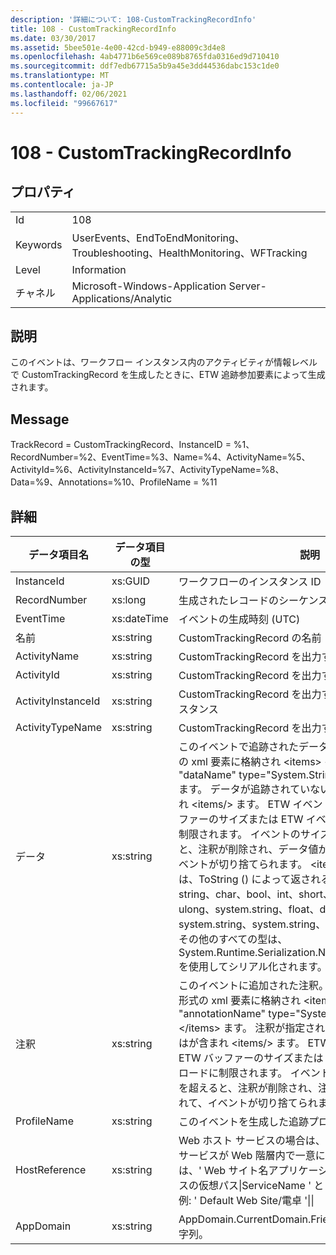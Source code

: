 ```yaml
---
description: '詳細について: 108-CustomTrackingRecordInfo'
title: 108 - CustomTrackingRecordInfo
ms.date: 03/30/2017
ms.assetid: 5bee501e-4e00-42cd-b949-e88009c3d4e8
ms.openlocfilehash: 4ab4771b6e569ce089b8765fda0316ed9d710410
ms.sourcegitcommit: ddf7edb67715a5b9a45e3dd44536dabc153c1de0
ms.translationtype: MT
ms.contentlocale: ja-JP
ms.lasthandoff: 02/06/2021
ms.locfileid: "99667617"
---
```

# <a name="108---customtrackingrecordinfo"></a>108 - CustomTrackingRecordInfo

## <a name="properties"></a>プロパティ  
  
|||  
|-|-|  
|Id|108|  
|Keywords|UserEvents、EndToEndMonitoring、Troubleshooting、HealthMonitoring、WFTracking|  
|Level|Information|  
|チャネル|Microsoft-Windows-Application Server-Applications/Analytic|  
  
## <a name="description"></a>説明  

 このイベントは、ワークフロー インスタンス内のアクティビティが情報レベルで CustomTrackingRecord を生成したときに、ETW 追跡参加要素によって生成されます。  
  
## <a name="message"></a>Message  

 TrackRecord = CustomTrackingRecord、InstanceID = %1、RecordNumber=%2、EventTime=%3、Name=%4、ActivityName=%5、ActivityId=%6、ActivityInstanceId=%7、ActivityTypeName=%8、Data=%9、Annotations=%10、ProfileName = %11  
  
## <a name="details"></a>詳細  
  
|データ項目名|データ項目の型|説明|  
|--------------------|--------------------|-----------------|  
|InstanceId|xs:GUID|ワークフローのインスタンス ID|  
|RecordNumber|xs:long|生成されたレコードのシーケンス番号|  
|EventTime|xs:dateTime|イベントの生成時刻 (UTC)|  
|名前|xs:string|CustomTrackingRecord の名前|  
|ActivityName|xs:string|CustomTrackingRecord を出力するアクティビティの名前|  
|ActivityId|xs:string|CustomTrackingRecord を出力するアクティビティの ID|  
|ActivityInstanceId|xs:string|CustomTrackingRecord を出力するアクティビティのインスタンス|  
|ActivityTypeName|xs:string|CustomTrackingRecord を出力するアクティビティの名前|  
|データ|xs:string|このイベントで追跡されたデータ。  値は、datavalue 形式の xml 要素に格納され \<items> \< item  name = "dataName" type="System.String"> \</item> \</items> ます。  データが追跡されていない場合は、文字列にが含まれ \<items/> ます。 ETW イベントのサイズは、ETW バッファーのサイズまたは ETW イベントの最大ペイロードに制限されます。 イベントのサイズが ETW の制限を超えると、注釈が削除され、データ値が... に置き換えられて、イベントが切り捨てられます。 \<items> \</items> 次の型は、ToString () によって返される値として格納されます。string、char、bool、int、short、long、uint、ushort、ulong、system.string、float、double、System.guid、system.string、system.string、および system.string。  その他のすべての型は、System.Runtime.Serialization.NetDataContractSerializer を使用してシリアル化されます。|  
|注釈|xs:string|このイベントに追加された注釈。  値は、annotationValue 形式の xml 要素に格納され \<items> \< item  name = "annotationName" type="System.String"> \</item> \</items> ます。  注釈が指定されていない場合、文字列にはが含まれ \<items/> ます。 ETW イベントのサイズは、ETW バッファーのサイズまたは ETW イベントの最大ペイロードに制限されます。 イベントのサイズが ETW の制限を超えると、注釈が削除され、注釈の値が... に置き換えられて、イベントが切り捨てられます。 \<items> \</items>|  
|ProfileName|xs:string|このイベントを生成した追跡プロファイルの名前|  
|HostReference|xs:string|Web ホスト サービスの場合は、このフィールドにより、サービスが Web 階層内で一意に識別されます。  この形式は、' Web サイト名アプリケーションの仮想パス&#124;サービスの仮想パス&#124;ServiceName ' として定義されています。例: ' Default Web Site/電卓 '&#124;&#124;|  
|AppDomain|xs:string|AppDomain.CurrentDomain.FriendlyName で返される文字列。|
